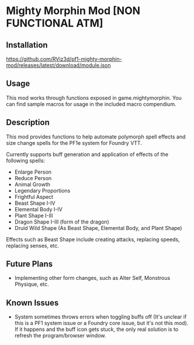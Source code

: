 # Mighty Morphin Mod [NON FUNCTIONAL ATM]
## Installation

https://github.com/RViz3d/pf1-mighty-morphin-mod/releases/latest/download/module.json

## Usage

This mod works through functions exposed in game.mightymorphin. You can find sample macros for usage in the included macro compendium.

## Description

This mod provides functions to help automate polymorph spell effects and size change spells for the PF1e system for Foundry VTT.

Currently supports buff generation and application of effects of the following spells:
* Enlarge Person
* Reduce Person
* Animal Growth
* Legendary Proportions
* Frightful Aspect
* Beast Shape I-IV
* Elemental Body I-IV
* Plant Shape I-III
* Dragon Shape I-III (form of the dragon)
* Druid Wild Shape (As Beast Shape, Elemental Body, and Plant Shape)

Effects such as Beast Shape include creating attacks, replacing speeds, replacing senses, etc.

## Future Plans

* Implementing other form changes, such as Alter Self, Monstrous Physique, etc.

## Known Issues

* System sometimes throws errors when toggling buffs off (It's unclear if this is a PF1 system issue or a Foundry core issue, but it's not this mod). If it happens and the buff icon gets stuck, the only real solution is to refresh the program/browser window.

